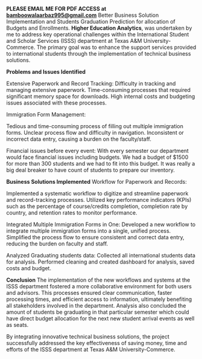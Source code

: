 **PLEASE EMAIL ME FOR PDF ACCESS at bamboowalaarbaz995@gmail.com**
Better Business Solution Implementation and Students Graduation Prediction for allocation of Budgets and Enrollments.
**Higher Education Analytics**, was undertaken by me to address key operational challenges within the International Student and Scholar Services (ISSS) department at Texas A&M University-Commerce. 
The primary goal was to enhance the support services provided to international students through the implementation of technical business solutions.

**Problems and Issues Identified**

Extensive Paperwork and Record Tracking:
Difficulty in tracking and managing extensive paperwork.
Time-consuming processes that required significant memory space for downloads.
High internal costs and budgeting issues associated with these processes.

Immigration Form Management:

Tedious and time-consuming process of filling out multiple immigration forms.
Unclear process flow and difficulty in navigation.
Inconsistent or incorrect data entry, causing a burden on the faculty/staff.

Financial issues before every event:
With every semester our department would face financial issues including budgets.
We had a budget of $1500 for more than 300 students and we had to fit into this budget.
It was really a big deal breaker to have count of students to prepare our inventory.

**Business Solutions Implemented**
Workflow for Paperwork and Records:

Implemented a systematic workflow to digitize and streamline paperwork and record-tracking processes.
Utilized key performance indicators (KPIs) such as the percentage of course/credits completion, completion rate by country, and retention rates to monitor performance.

Integrated Multiple Immigration Forms in One:
Developed a new workflow to integrate multiple immigration forms into a single, unified process.
Simplified the process flow to ensure consistent and correct data entry, reducing the burden on faculty and staff.

Analyzed Graduating students data:
Collected all international students data for analysis.
Performed cleaning and created dashboard for analysis, saved costs and budget.

**Conclusion**
The implementation of the new workflows and systems at the ISSS department fostered a more collaborative environment for both users and advisors. 
This processes ensured clear communication, faster processing times, and efficient access to information, ultimately benefiting all stakeholders involved in the department.
Analysis also concluded the amount of students be graduating in that particular semester which could have direct budget allocation for the next new student arrival events as well as seats.

By integrating innovative technical business solutions, the project successfully addressed the key effectiveness of saving money, time and efforts of the ISSS department at Texas A&M University-Commerce.
